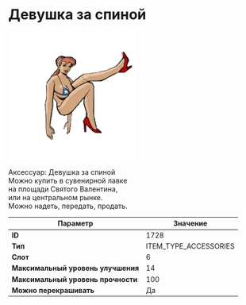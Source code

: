 # Девушка за спиной

![Item Image](../img/1728.webp?raw=true)

Аксессуар: Девушка за спиной<br>Можно купить в сувенирной лавке<br>на площади Святого Валентина, <br>или на центральном рынке.<br>Можно надеть, передать, продать.


| Параметр | Значение |
|----------|----------|
| **ID** | 1728 |
| **Тип** | ITEM_TYPE_ACCESSORIES |
| **Слот** | 6 |
| **Максимальный уровень улучшения** | 14 |
| **Максимальный уровень прочности** | 100 |
| **Можно перекрашивать** | Да |

